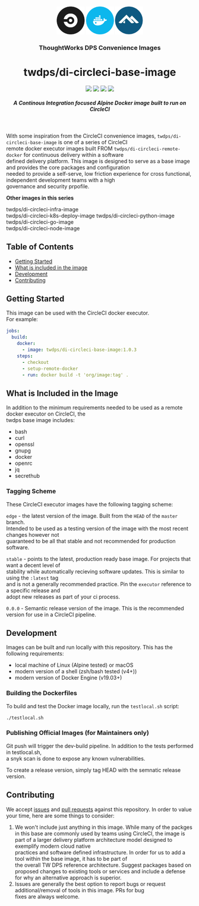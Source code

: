 
<div align="center">
	<p>
		<img alt="CircleCI Logo" src="https://raw.githubusercontent.com/ThoughtWorks-DPS/di-circleci-remote-docker/master/img/circle-circleci.svg?sanitize=true" width="75" />
		<img alt="Docker Logo" src="https://raw.githubusercontent.com/ThoughtWorks-DPS/di-circleci-remote-docker/master/img/circle-docker.svg?sanitize=true" width="75" />
		<img alt="Ubuntu Logo" src="https://raw.githubusercontent.com/ThoughtWorks-DPS/di-circleci-remote-docker/master/img/alpine.png?sanitize=true" width="75" />
	</p>
  <h3>ThoughtWorks DPS Convenience Images</h3>
  <h1>twdps/di-circleci-base-image</h1>
  <a href="https://app.circleci.com/pipelines/github/ThoughtWorks-DPS/di-circleci-base-image"><img src="https://circleci.com/gh/ThoughtWorks-DPS/di-circleci-base-image.svg?style=shield"></a> <a href="https://hub.docker.com/repository/docker/twdps/di-circleci-base-image"><img src="https://img.shields.io/docker/v/twdps/di-circleci-base-image?sort=semver"></a> <a href="https://hub.docker.com/repository/docker/twdps/di-circleci-base-image"><img src="https://img.shields.io/docker/image-size/twdps/di-circleci-base-image?sort=semver"></a> <a href="https://opensource.org/licenses/MIT"><img src="https://img.shields.io/github/license/ThoughtWorks-DPS/di-circleci-base-image"></a>
  <h5>A Continous Integration focused Alpine Docker image built to run on CircleCI</h5>
</div>
<br />

With some inspiration from the CircleCI convenience images, `twdps/di-circleci-base-image` is one of a series of CircleCI  
remote docker executor images built FROM `twdps/di-circleci-remote-docker` for continuous delivery within a software  
defined delivery platform. This image is designed to serve as a base image and provides the core packages and configuration  
needed to provide a self-serve, low friction experience for cross functional, independent development teams with a high  
governance and security prpofile. 

**Other images in this series**  

twdps/di-circleci-infra-image  
twdps/di-circleci-k8s-deploy-image 
twdps/di-circleci-python-image  
twdps/di-circleci-go-image  
twdps/di-circleci-node-image  

## Table of Contents

- [Getting Started](#getting-started)
- [What is included in the image](#what-is-included-in-the-image)
- [Development](#development)
- [Contributing](#contributing)

## Getting Started

This image can be used with the CircleCI docker executor.  
For example:

```yaml
jobs:
  build:
    docker:
      - image: twdps/di-circleci-base-image:1.0.3
    steps:
      - checkout
      - setup-remote-docker
      - run: docker build -t 'org/image:tag' .
```

## What is Included in the Image

In addition to the minimum requirements needed to be used as a remote docker executor on CircleCI, the  
twdps base image includes:

- bash
- curl
- openssl
- gnupg
- docker
- openrc
- jq
- secrethub

### Tagging Scheme

These CircleCI executor images have the following tagging scheme:

`edge` - the latest version of the image. Built from the `HEAD` of the `master` branch.  
Intended to be used as a testing version of the image with the most recent changes however not  
guaranteed to be all that stable and not recommended for production software.  

`stable` - points to the latest, production ready base image. For projects that want a decent level of  
stability while automatically recieving software updates. This is similar to using the `:latest` tag  
and is not a generally recommended practice. Pin the `executor` reference to a specific release and  
adopt new releases as part of your ci process.  

`0.0.0` - Semantic release version of the image. This is the recommended version for use in a CircleCI pipeline.  


## Development

Images can be built and run locally with this repository.
This has the following requirements:

- local machine of Linux (Alpine tested) or macOS
- modern version of a shell (zsh/bash tested (v4+))
- modern version of Docker Engine (v19.03+)

### Building the Dockerfiles

To build and test the Docker image locally, run the `testlocal.sh` script:

```bash
./testlocal.sh
```

### Publishing Official Images (for Maintainers only)

Git push will trigger the dev-build pipeline. In addition to the tests performed in testlocal.sh,  
a snyk scan is done to expose any known vulnerabilities.  

To create a release version, simply tag HEAD with the semnatic release version.

## Contributing

We accept [issues](https://github.com/twdps/di-circleci-remote-docker/issues) and [pull requests](https://github.com/twdps/di-circleci-remote-docker/pulls) against this repository. In order to value your time, here are some things to consider:

1. We won't include just anything in this image. While many of the packges in this base are commonly used by teams using CircleCI, the image is part of a larger delivery platform architecture model designed to exemplify modern cloud native  
practices and software defined infrastructure. In order for us to add a tool within the base image, it has to be part of  
the overall TW DPS reference architecture. Suggest packages based on proposed changes to existing tools or services and include a defense for why an alternative approach is superior.  
1. Issues are generally the best option to report bugs or request additional/removal of tools in this image. PRs for bug  
fixes are always welcome.  
